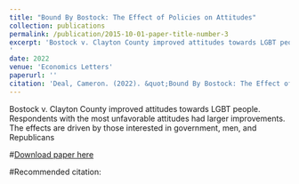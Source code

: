 ```yaml
---
title: "Bound By Bostock: The Effect of Policies on Attitudes"
collection: publications
permalink: /publication/2015-10-01-paper-title-number-3
excerpt: 'Bostock v. Clayton County improved attitudes towards LGBT people. Respondents with the most unfavorable attitudes had larger improvements. The effects are driven by those interested in government, men, and Republicans.
'
date: 2022
venue: 'Economics Letters'
paperurl: ''
citation: 'Deal, Cameron. (2022). &quot;Bound By Bostock: The Effect of Policies on Attitudes.&quot; <i>Economics Letters</i>. '
---
```

Bostock v. Clayton County improved attitudes towards LGBT people. Respondents with the most unfavorable attitudes had larger improvements. The effects are driven by those interested in government, men, and Republicans

#[Download paper here]()

#Recommended citation: 

